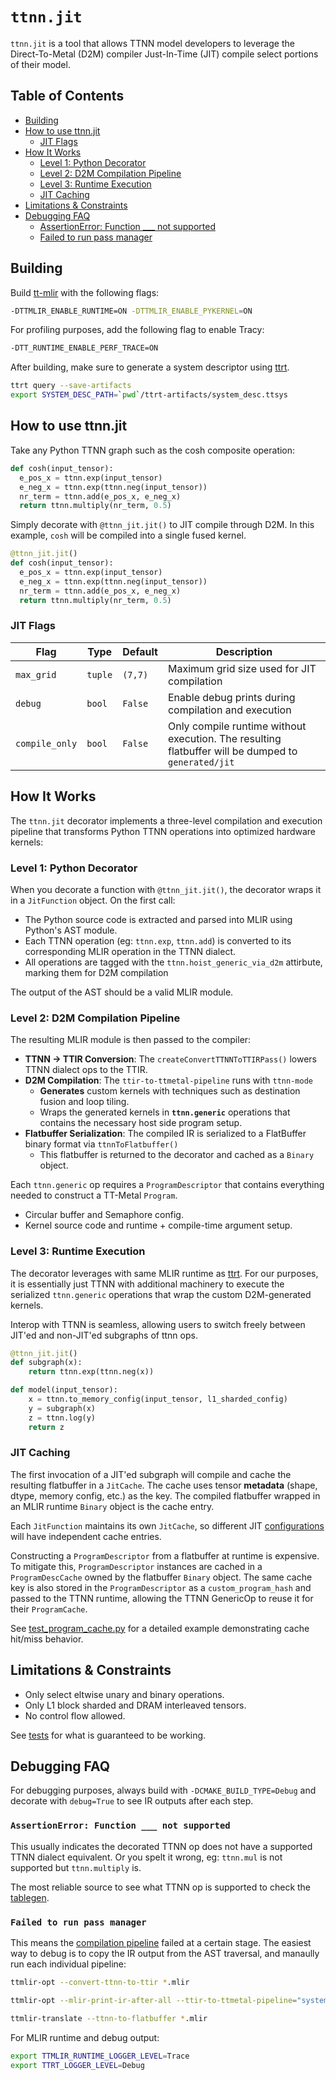 # `ttnn.jit`

`ttnn.jit` is a tool that allows TTNN model developers to leverage the Direct-To-Metal (D2M) compiler Just-In-Time (JIT) compile select portions of their model.

## Table of Contents

- [Building](#building)
- [How to use ttnn.jit](#how-to-use-ttnnjit)
  - [JIT Flags](#jit-flags)
- [How It Works](#how-it-works)
  - [Level 1: Python Decorator](#level-1-python-decorator)
  - [Level 2: D2M Compilation Pipeline](#level-2-d2m-compilation-pipeline)
  - [Level 3: Runtime Execution](#level-3-runtime-execution)
  - [JIT Caching](#jit-caching)
- [Limitations & Constraints](#limitations--constraints)
- [Debugging FAQ](#debugging-faq)
  - [AssertionError: Function ___ not supported](#assertionerror-function-___-not-supported)
  - [Failed to run pass manager](#failed-to-run-pass-manager)

## Building
Build [tt-mlir](./getting-started.md) with the following flags:

```bash
-DTTMLIR_ENABLE_RUNTIME=ON -DTTMLIR_ENABLE_PYKERNEL=ON
```

For profiling purposes, add the following flag to enable Tracy:
```bash
-DTT_RUNTIME_ENABLE_PERF_TRACE=ON
```

After building, make sure to generate a system descriptor using [ttrt](./ttrt.md).
```bash
ttrt query --save-artifacts
export SYSTEM_DESC_PATH=`pwd`/ttrt-artifacts/system_desc.ttsys
```

## How to use ttnn.jit
Take any Python TTNN graph such as the cosh composite operation:
```Python
def cosh(input_tensor):
  e_pos_x = ttnn.exp(input_tensor)
  e_neg_x = ttnn.exp(ttnn.neg(input_tensor))
  nr_term = ttnn.add(e_pos_x, e_neg_x)
  return ttnn.multiply(nr_term, 0.5)
```

Simply decorate with `@ttnn_jit.jit()` to JIT compile through D2M. In this example, `cosh` will be compiled into a single fused kernel.
```Python
@ttnn_jit.jit()
def cosh(input_tensor):
  e_pos_x = ttnn.exp(input_tensor)
  e_neg_x = ttnn.exp(ttnn.neg(input_tensor))
  nr_term = ttnn.add(e_pos_x, e_neg_x)
  return ttnn.multiply(nr_term, 0.5)
```

### JIT Flags

| Flag | Type | Default | Description |
|------|------|---------|-------------|
| `max_grid` | `tuple` | `(7,7)` | Maximum grid size used for JIT compilation |
| `debug` | `bool` | `False` | Enable debug prints during compilation and execution |
| `compile_only` | `bool` | `False` | Only compile runtime without execution. The resulting flatbuffer will be dumped to `generated/jit` |

## How It Works

The `ttnn.jit` decorator implements a three-level compilation and execution pipeline that transforms Python TTNN operations into optimized hardware kernels:

### Level 1: Python Decorator

When you decorate a function with `@ttnn_jit.jit()`, the decorator wraps it in a `JitFunction` object. On the first call:

- The Python source code is extracted and parsed into MLIR using Python's AST module.
- Each TTNN operation (eg: `ttnn.exp`, `ttnn.add`) is converted to its corresponding MLIR operation in the TTNN dialect.
- All operations are tagged with the `ttnn.hoist_generic_via_d2m` attirbute, marking them for D2M compilation

The output of the AST should be a valid MLIR module.

### Level 2: D2M Compilation Pipeline

The resulting MLIR module is then passed to the compiler:

- **TTNN → TTIR Conversion**: The `createConvertTTNNToTTIRPass()` lowers TTNN dialect ops to the TTIR.
- **D2M Compilation**: The `ttir-to-ttmetal-pipeline` runs with `ttnn-mode`
  - **Generates** custom kernels with techniques such as destination fusion and loop tiling.
  - Wraps the generated kernels in **`ttnn.generic`** operations that contains the necessary host side program setup.
- **Flatbuffer Serialization**: The compiled IR is serialized to a FlatBuffer binary format via `ttnnToFlatbuffer()`
  - This flatbuffer is returned to the decorator and cached as a `Binary` object.

Each `ttnn.generic` op requires a `ProgramDescriptor` that contains everything needed to construct a TT-Metal `Program`.
- Circular buffer and Semaphore config.
- Kernel source code and runtime + compile-time argument setup.

### Level 3: Runtime Execution

The decorator leverages with same MLIR runtime as [ttrt](./ttrt.md). For our purposes, it is essentially just TTNN with additional machinery to execute the serialized `ttnn.generic` operations that wrap the custom D2M-generated kernels.

Interop with TTNN is seamless, allowing users to switch freely between JIT'ed and non-JIT'ed subgraphs of ttnn ops.

```Python
@ttnn_jit.jit()
def subgraph(x):
    return ttnn.exp(ttnn.neg(x))

def model(input_tensor):
    x = ttnn.to_memory_config(input_tensor, l1_sharded_config)
    y = subgraph(x)
    z = ttnn.log(y)
    return z
```

### JIT Caching

The first invocation of a JIT'ed subgraph will compile and cache the resulting flatbuffer in a `JitCache`. The cache uses tensor **metadata** (shape, dtype, memory config, etc.) as the key. The compiled flatbuffer wrapped in an MLIR runtime `Binary` object is the cache entry.

Each `JitFunction` maintains its own `JitCache`, so different JIT [configurations](#jit-flags) will have independent cache entries.

Constructing a `ProgramDescriptor` from a flatbuffer at runtime is expensive. To mitigate this, `ProgramDescriptor` instances are cached in a `ProgramDescCache` owned by the flatbuffer `Binary` object. The same cache key is also stored in the `ProgramDescriptor` as a `custom_program_hash` and passed to the TTNN runtime, allowing the TTNN GenericOp to reuse it for their `ProgramCache`.

See [test_program_cache.py](../../test/ttnn-jit/test_program_cache.py) for a detailed example demonstrating cache hit/miss behavior.

## Limitations & Constraints
- Only select eltwise unary and binary operations.
- Only L1 block sharded and DRAM interleaved tensors.
- No control flow allowed.

See [tests](../../test/ttnn-jit/) for what is guaranteed to be working.

## Debugging FAQ
For debugging purposes, always build with `-DCMAKE_BUILD_TYPE=Debug` and decorate with `debug=True` to see IR outputs after each step.

### `AssertionError: Function ___ not supported`
This usually indicates the decorated TTNN op does not have a supported TTNN dialect equivalent. Or you spelt it wrong, eg: `ttnn.mul` is not supported but `ttnn.multiply` is.

The most reliable source to see what TTNN op is supported to check the [tablegen](../../include/ttmlir/Dialect/TTNN/IR/TTNNOps.td).

### `Failed to run pass manager`
This means the [compilation pipeline](#level-2-d2m-compilation-pipeline) failed at a certain stage. The easiest way to debug is to copy the IR output from the AST traversal, and manaully run each individual pipeline:

```bash
ttmlir-opt --convert-ttnn-to-ttir *.mlir

ttmlir-opt --mlir-print-ir-after-all --ttir-to-ttmetal-pipeline="system-desc-path=${SYSTEM_DESC_PATH} ttnn-mode=true" *.mlir

ttmlir-translate --ttnn-to-flatbuffer *.mlir
```

For MLIR runtime and debug output:
```bash
export TTMLIR_RUNTIME_LOGGER_LEVEL=Trace
export TTRT_LOGGER_LEVEL=Debug
```
